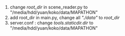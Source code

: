 1. change _root_dir_ in scene_reader.py to "/media/hdd/yuan/koko/data/MAPATHON"
2. add root_dir in main.py, change all _"./data"_ to _root_dir_
3. server.conf : change _tools.staticdir.dir_ to "/media/hdd/yuan/koko/data/MAPATHON"